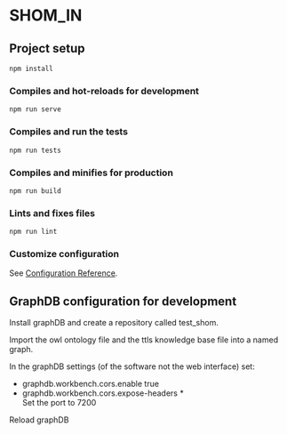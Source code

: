 # SHOM_IN

## Project setup
```
npm install
```

### Compiles and hot-reloads for development
```
npm run serve
```

### Compiles and run the tests
```
npm run tests
```

### Compiles and minifies for production
```
npm run build
```

### Lints and fixes files
```
npm run lint
```

### Customize configuration
See [Configuration Reference](https://cli.vuejs.org/config/).

## GraphDB configuration for development 

Install graphDB and create a repository called test_shom.

Import the owl ontology file and the ttls knowledge base file into
a named graph.

In the graphDB settings (of the software not the web interface) set:<br>
- graphdb.workbench.cors.enable true <br>
- graphdb.workbench.cors.expose-headers *<br>
Set the port to 7200

Reload graphDB